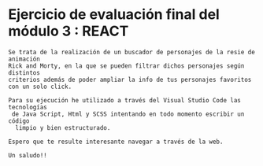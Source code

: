 # Ejercicio de evaluación final del módulo 3 : REACT

    Se trata de la realización de un buscador de personajes de la resie de animación 
    Rick and Morty, en la que se pueden filtrar dichos personajes según distintos 
    criterios además de poder ampliar la info de tus personajes favoritos
    con un solo click.

    Para su ejecución he utilizado a través del Visual Studio Code las tecnologías
     de Java Script, Html y SCSS intentando en todo momento escribir un código
      limpio y bien estructurado.

    Espero que te resulte interesante navegar a través de la web.

    Un saludo!!
